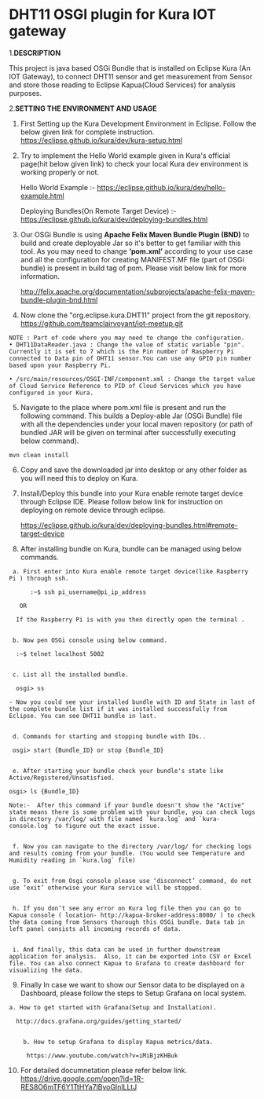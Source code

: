 DHT11 OSGI plugin for Kura IOT gateway
===================================

1.**DESCRIPTION**

This project is java based OSGi Bundle that is installed on Eclipse Kura (An IOT Gateway), to connect DHT11 sensor and get measurement from Sensor and store those reading to Eclipse Kapua(Cloud Services) for analysis purposes.

2.**SETTING THE ENVIRONMENT AND USAGE**

   1. First Setting up the Kura Development Environment in Eclipse. Follow the below given link for complete instruction.
       https://eclipse.github.io/kura/dev/kura-setup.html
       
   2. Try to implement the Hello World example given in Kura's official page(hit below given link) to check your local Kura 	    dev environment is working properly or not.
   
       Hello World Example :- https://eclipse.github.io/kura/dev/hello-example.html
       
       Deploying Bundles(On Remote Target Device) :- https://eclipse.github.io/kura/dev/deploying-bundles.html
       
   3. Our OSGi Bundle is using **Apache Felix Maven Bundle Plugin (BND)** to build and create deployable Jar so it's better 	  to get familiar with this tool. As you may need to change **‘pom.xml’** according to your use case and all the 	       configuration for creating MANIFEST.MF file (part of OSGi bundle) is present in build tag of pom. Please visit below 	  link for more information. 
       
       http://felix.apache.org/documentation/subprojects/apache-felix-maven-bundle-plugin-bnd.html 
       
   4. Now clone the "org.eclipse.kura.DHT11" project from the git repository. 							https://github.com/teamclairvoyant/iot-meetup.git
    
    NOTE : Part of code where you may need to change the configuration.
    • DHT11DataReader.java : Change the value of static variable "pin". Currently it is set to 7 which is the Pin number of Raspberry Pi connected to Data pin of DHT11 sensor.You can use any GPIO pin number based upon your Raspberry Pi.
    
    • /src/main/resources/OSGI-INF/component.xml : Change the target value of Cloud Service Reference to PID of Cloud Services which you have configured in your Kura.
    
   5. Navigate to the place where pom.xml file is present and run the following command. This builds a Deploy-able Jar
      (OSGi Bundle) file with all the dependencies under your local maven repository (or path of bundled JAR will be given on       terminal after successfully executing below command).
       
        
	mvn clean install       
    
   6. Copy and save the downloaded jar into desktop or any other folder as you will need this to deploy on Kura.
    
   7. Install/Deploy this bundle into your Kura enable remote target device through Eclipse IDE. Please follow below link for       instruction on deploying on remote device through eclipse.
   
       https://eclipse.github.io/kura/dev/deploying-bundles.html#remote-target-device
       
   8. After installing bundle on Kura, bundle can be managed using below commands.
    
     a. First enter into Kura enable remote target device(like Raspberry Pi ) through ssh.
     
          :~$ ssh pi_username@pi_ip_address
	  
	   OR
	   
 	  If the Raspberry Pi is with you then directly open the terminal .


     b. Now pen OSGi console using below command.
     
	  :~$ telnet localhost 5002


     c. List all the installed bundle.
     
	  osgi> ss 
	  
	- Now you could see your installed bundle with ID and State in last of the complete bundle list if it was installed successfully from Eclipse. You can see DHT11 bundle in last.
     
     
     d. Commands for starting and stopping bundle with IDs..
     
	 osgi> start {Bundle_ID} or stop {Bundle_ID} 


     e. After starting your bundle check your bundle's state like Active/Registered/Unsatisfied. 	
     
	osgi> ls {Bundle_ID}
	
	Note:-  After this command if your bundle doesn't show the "Active" state means there is some problem with your bundle, you can check logs in directory /var/log/ with file named `kura.log` and `kura-console.log` to figure out the exact issue.


     f. Now you can navigate to the directory /var/log/ for checking logs and results coming from your bundle. (You would see Temperature and Humidity reading in `kura.log` file)
     
     
     g. To exit from Osgi console please use ‘disconnect’ command, do not use ‘exit’ otherwise your Kura service will be stopped.
    
    
     h. If you don’t see any error on Kura log file then you can go to Kapua console ( location- http://kapua-broker-address:8080/ ) to check the data coming from Sensors thorough this OSGi bundle. Data tab in left panel consists all incoming records of data.


     i. And finally, this data can be used in further downstream application for analysis.  Also, it can be exported into CSV or Excel file. You can also connect Kapua to Grafana to create dashboard for visualizing the data.
    
    
    
   9. Finally In case we want to show our Sensor data to be displayed on a Dashboard, please follow the steps to Setup Grafana on local system.
   
   	a. How to get started with Grafana(Setup and Installation).
	
	  http://docs.grafana.org/guides/getting_started/
	  
		
        b. How to setup Grafana to display Kapua metrics/data. 
	
         https://www.youtube.com/watch?v=iMiBjzKHBuk
	 
  10. For detailed documnetation please refer below link.
	https://drive.google.com/open?id=1R-RES8O6mTF6Y1TtHYa7lByoGInlLLtJ
	
